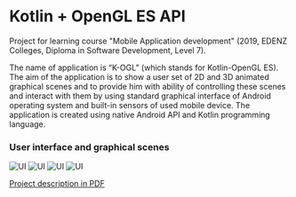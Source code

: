 # Kotlin + OpenGL ES API

Project for learning course "Mobile Application development" (2019, EDENZ Colleges, Diploma in Software Development, Level 7).

The name of application is “K-OGL” (which stands for Kotlin-OpenGL ES). The aim of the application is to show a user set of 2D and 3D animated graphical scenes and to provide him with ability of controlling these scenes and interact with them by using standard graphical interface of Android operating system and built-in sensors of used mobile device. The application is created using native Android API and Kotlin programming language.

### User interface and graphical scenes

![UI](https://github.com/PavelSobolev/KotOGL/blob/master/uiimg/01.jpeg) ![UI](https://github.com/PavelSobolev/KotOGL/blob/master/uiimg/02.jpeg) ![UI](https://github.com/PavelSobolev/KotOGL/blob/master/uiimg/03.jpeg) ![UI](https://github.com/PavelSobolev/KotOGL/blob/master/uiimg/04.jpeg)

[Project description in PDF](https://github.com/PavelSobolev/KotOGL/blob/master/720MADReport(OpenGLAndroid).pdf)

